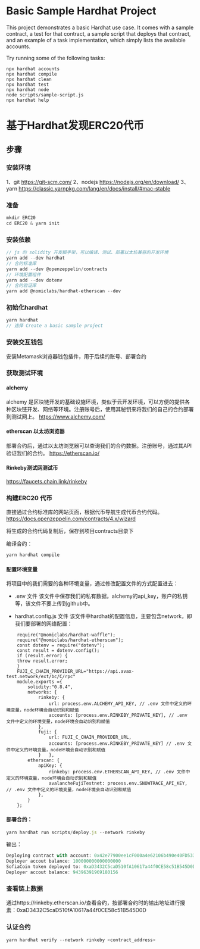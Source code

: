 # Basic Sample Hardhat Project

This project demonstrates a basic Hardhat use case. It comes with a sample contract, a test for that contract, a sample script that deploys that contract, and an example of a task implementation, which simply lists the available accounts.

Try running some of the following tasks:

```shell
npx hardhat accounts
npx hardhat compile
npx hardhat clean
npx hardhat test
npx hardhat node
node scripts/sample-script.js
npx hardhat help
```

# 基于Hardhat发现ERC20代币

## 步骤
### 安装环境
1、git
https://git-scm.com/
2、nodejs
https://nodejs.org/en/download/
3、yarn
https://classic.yarnpkg.com/lang/en/docs/install/#mac-stable

### 准备
```javascript
mkdir ERC20
cd ERC20 & yarn init
```

### 安装依赖
```javascript
// js 的 solidity 开发脚手架，可以编译、测试、部署以太坊兼容的开发环境
yarn add --dev hardhat
// 合约标准库
yarn add --dev @openzeppelin/contracts 
// 环境配置组件
yarn add --dev dotenv
// 合约验证库
yarn add @nomiclabs/hardhat-etherscan --dev
```

### 初始化hardhat
```javascript
yarn hardhat
// 选择 Create a basic sample project
```

### 安装交互钱包
安装Metamask浏览器钱包插件，用于后续的账号、部署合约

### 获取测试环境
#### alchemy
alchemy 是区块链开发的基础设施环境，类似于云开发环境，可以方便的提供各种区块链开发、网络等环境。注册账号后，使用其秘钥来将我们的自己的合约部署到测试网上。
https://www.alchemy.com/

#### etherscan 以太坊浏览器
部署合约后，通过以太坊浏览器可以查询我们的合约数据。注册账号，通过其API验证我们的合约。
 https://etherscan.io/ 

#### Rinkeby测试网测试币
https://faucets.chain.link/rinkeby

### 构建ERC20 代币
直接通过合约标准库的网站页面，根据代币导航生成代币合约代码。
https://docs.openzeppelin.com/contracts/4.x/wizard

将生成的合约代码复制后，保存到项目contracts目录下

编译合约：
```javascript
yarn hardhat compile
```

#### 配置环境变量
将项目中的我们需要的各种环境变量，通过修改配置文件的方式配置进去：
- .env 文件
该文件中保存我们的私有数据，alchemy的api_key，账户的私钥等，该文件不要上传到github中。

- hardhat.config.js 文件
该文件中hardhat的配置信息，主要包含network，即我们要部署的网络配置：
```
    require("@nomiclabs/hardhat-waffle");
    require("@nomiclabs/hardhat-etherscan");
    const dotenv = require("dotenv");
    const result = dotenv.config();
    if (result.error) {
    throw result.error;
    }
    FUJI_C_CHAIN_PROVIDER_URL="https://api.avax-test.network/ext/bc/C/rpc"
    module.exports ={
        solidity:"0.8.4",
        networks: {
            rinkeby: {
                url: process.env.ALCHEMY_API_KEY, // .env 文件中定义的环境变量，node环境会自动识别和赋值
                accounts: [process.env.RINKEBY_PRIVATE_KEY], // .env 文件中定义的环境变量，node环境会自动识别和赋值
            },
            fuji: {
                url: FUJI_C_CHAIN_PROVIDER_URL,
                accounts: [process.env.RINKEBY_PRIVATE_KEY] // .env 文件中定义的环境变量，node环境会自动识别和赋值
            }   },
        etherscan: {
            apiKey: {
                rinkeby: process.env.ETHERSCAN_API_KEY, // .env 文件中定义的环境变量，node环境会自动识别和赋值
                avalancheFujiTestnet: process.env.SNOWTRACE_API_KEY, // .env 文件中定义的环境变量，node环境会自动识别和赋值
            },
        }
    };
```

#### 部署合约：
```javascript
yarn hardhat run scripts/deploy.js --network rinkeby
```
输出：
```javascript
Deploying contract with account: 0x42e77900ee1cF000a4e62106b490e40FD5330504
Deployer accout balance: 100000000000000000
SofiaCoin token deployed to: 0xaD3432C5caD510fA10617a44f0CE58c51B545D0D
Deployer accout balance: 94396391969180156
```

### 查看链上数据
通过https://rinkeby.etherscan.io/查看合约，按部署合约时的输出地址进行搜素：0xaD3432C5caD510fA10617a44f0CE58c51B545D0D

### 认证合约
```javascript
yarn hardhat verify --network rinkeby <contract_address> 
```